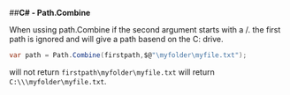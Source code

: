 ##**C# - Path.Combine**

When ussing path.Combine if the second argument starts with a /. the first path is ignored and will give a path basend on the C: drive.
```csharp
var path = Path.Combine(firstpath,$@"\myfolder\myfile.txt");
```

will not return ```firstpath\myfolder\myfile.txt``` will return ```C:\\\myfolder\myfile.txt```.